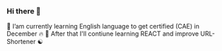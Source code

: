 ### Hi there 👋

🌱 I’am currently learning English language to get certified (CAE) in December 🔥
🐝 After that I'll contiune learning REACT and improve URL-Shortener ☯
